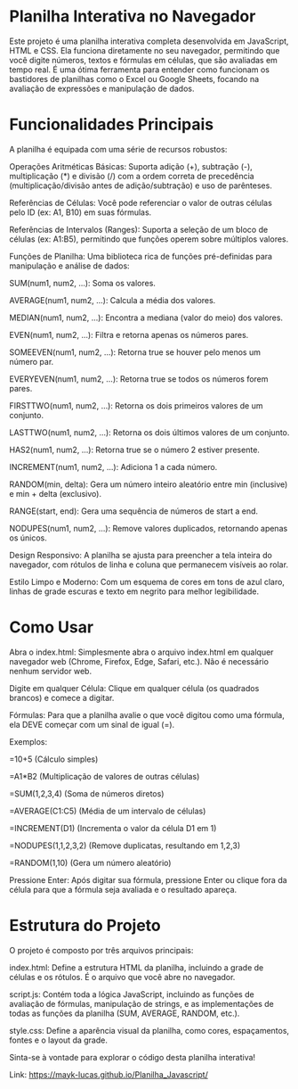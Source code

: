 # Planilha Interativa no Navegador
Este projeto é uma planilha interativa completa desenvolvida em JavaScript, HTML e CSS. Ela funciona diretamente no seu navegador, permitindo que você digite números, textos e fórmulas em células, que são avaliadas em tempo real. É uma ótima ferramenta para entender como funcionam os bastidores de planilhas como o Excel ou Google Sheets, focando na avaliação de expressões e manipulação de dados.

# Funcionalidades Principais
A planilha é equipada com uma série de recursos robustos:

Operações Aritméticas Básicas: Suporta adição (+), subtração (-), multiplicação (*) e divisão (/) com a ordem correta de precedência (multiplicação/divisão antes de adição/subtração) e uso de parênteses.

Referências de Células: Você pode referenciar o valor de outras células pelo ID (ex: A1, B10) em suas fórmulas.

Referências de Intervalos (Ranges): Suporta a seleção de um bloco de células (ex: A1:B5), permitindo que funções operem sobre múltiplos valores.

Funções de Planilha: Uma biblioteca rica de funções pré-definidas para manipulação e análise de dados:

SUM(num1, num2, ...): Soma os valores.

AVERAGE(num1, num2, ...): Calcula a média dos valores.

MEDIAN(num1, num2, ...): Encontra a mediana (valor do meio) dos valores.

EVEN(num1, num2, ...): Filtra e retorna apenas os números pares.

SOMEEVEN(num1, num2, ...): Retorna true se houver pelo menos um número par.

EVERYEVEN(num1, num2, ...): Retorna true se todos os números forem pares.

FIRSTTWO(num1, num2, ...): Retorna os dois primeiros valores de um conjunto.

LASTTWO(num1, num2, ...): Retorna os dois últimos valores de um conjunto.

HAS2(num1, num2, ...): Retorna true se o número 2 estiver presente.

INCREMENT(num1, num2, ...): Adiciona 1 a cada número.

RANDOM(min, delta): Gera um número inteiro aleatório entre min (inclusive) e min + delta (exclusivo).

RANGE(start, end): Gera uma sequência de números de start a end.

NODUPES(num1, num2, ...): Remove valores duplicados, retornando apenas os únicos.

Design Responsivo: A planilha se ajusta para preencher a tela inteira do navegador, com rótulos de linha e coluna que permanecem visíveis ao rolar.

Estilo Limpo e Moderno: Com um esquema de cores em tons de azul claro, linhas de grade escuras e texto em negrito para melhor legibilidade.

# Como Usar
Abra o index.html: Simplesmente abra o arquivo index.html em qualquer navegador web (Chrome, Firefox, Edge, Safari, etc.). Não é necessário nenhum servidor web.

Digite em qualquer Célula: Clique em qualquer célula (os quadrados brancos) e comece a digitar.

Fórmulas: Para que a planilha avalie o que você digitou como uma fórmula, ela DEVE começar com um sinal de igual (=).

Exemplos:

=10+5 (Cálculo simples)

=A1*B2 (Multiplicação de valores de outras células)

=SUM(1,2,3,4) (Soma de números diretos)

=AVERAGE(C1:C5) (Média de um intervalo de células)

=INCREMENT(D1) (Incrementa o valor da célula D1 em 1)

=NODUPES(1,1,2,3,2) (Remove duplicatas, resultando em 1,2,3)

=RANDOM(1,10) (Gera um número aleatório)

Pressione Enter: Após digitar sua fórmula, pressione Enter ou clique fora da célula para que a fórmula seja avaliada e o resultado apareça.

# Estrutura do Projeto
O projeto é composto por três arquivos principais:

index.html: Define a estrutura HTML da planilha, incluindo a grade de células e os rótulos. É o arquivo que você abre no navegador.

script.js: Contém toda a lógica JavaScript, incluindo as funções de avaliação de fórmulas, manipulação de strings, e as implementações de todas as funções da planilha (SUM, AVERAGE, RANDOM, etc.).

style.css: Define a aparência visual da planilha, como cores, espaçamentos, fontes e o layout da grade.

Sinta-se à vontade para explorar o código desta planilha interativa!

Link: https://mayk-lucas.github.io/Planilha_Javascript/

